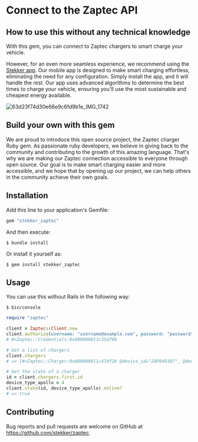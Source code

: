 # Connect to the Zaptec API

## How to use this without any technical knowledge

With this gem, you can connect to Zaptec chargers to smart charge your vehicle.

However, for an even more seamless experience, we recommend using
the [Stekker app](https://stekker.com/?utm_source=github&utm_medium=referral&utm_campaign=opensource). Our mobile app is
designed to make smart charging effortless, eliminating the need for any configuration. Simply install the app, and it
will handle the rest. Our app uses advanced algorithms to determine the best times to charge your vehicle, ensuring
you'll use the most sustainable and cheapest energy available.

![63d23f74d30e66e9c6fd9b1e_IMG_1742](https://user-images.githubusercontent.com/167882/216616346-ff619fe7-8d27-45b2-b420-725a9073d67b.jpeg)

## Build your own with this gem

We are proud to introduce this open source project, the Zaptec charger Ruby gem. As passionate ruby developers, we
believe in giving back to the community and contributing to the growth of this amazing language. That's why we are
making our Zaptec connection accessible to everyone through open source. Our goal is to make smart charging easier and
more accessible, and we hope that by opening up our project, we can help others in the community achieve their own
goals.

## Installation

Add this line to your application's Gemfile:

```ruby
gem "stekker_zaptec"
```

And then execute:

    $ bundle install

Or install it yourself as:

    $ gem install stekker_zaptec

## Usage

You can use this without Rails in the following way:

```
$ bin/console
```

```ruby
require "zaptec"

client = Zaptec::Client.new
client.authorize(username: "username@example.com", password: "password")
# #<Zaptec::Credentials:0x000000011c35d708

# Get a list of chargers
client.chargers
# => [#<Zaptec::Charger:0x000000011c47df20 @device_id="ZAP049387", @device_type=4, @id="de522271-91f5-45b8-916b-...", ...

# Get the state of a charger
id = client.chargers.first.id
device_type_apollo = 4
client.state(id, device_type_apollo).online?
# => true
```

## Contributing

Bug reports and pull requests are welcome on GitHub at https://github.com/stekker/zaptec.
